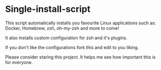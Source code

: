 # Single-install-script

This script automatically installs you favourite Linux applications such as:
Docker, Homebrew, zsh, oh-my-zsh and more to come!

It also installs custom configuration for zsh and it's plugins.

If you don't like the configurations fork this and edit to you liking.

Please consider staring this project. It helps me see how important this is for everyone.